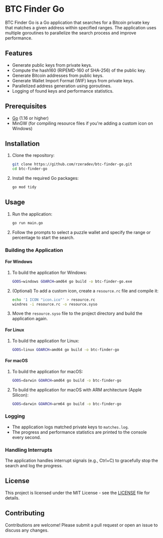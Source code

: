 # BTC Finder Go

BTC Finder Go is a Go application that searches for a Bitcoin private key that matches a given address within specified ranges. The application uses multiple goroutines to parallelize the search process and improve performance.

## Features

- Generate public keys from private keys.
- Compute the hash160 (RIPEMD-160 of SHA-256) of the public key.
- Generate Bitcoin addresses from public keys.
- Generate Wallet Import Format (WIF) keys from private keys.
- Parallelized address generation using goroutines.
- Logging of found keys and performance statistics.

## Prerequisites

- [Go](https://golang.org/dl/) (1.16 or higher)
- MinGW (for compiling resource files if you're adding a custom icon on Windows)

## Installation

1. Clone the repository:

   ```bash
   git clone https://github.com/rzeradev/btc-finder-go.git
   cd btc-finder-go
   ```

2. Install the required Go packages:

   ```bash
   go mod tidy
   ```

## Usage

1. Run the application:

   ```bash
   go run main.go
   ```

2. Follow the prompts to select a puzzle wallet and specify the range or percentage to start the search.

### Building the Application

#### For Windows

1. To build the application for Windows:

   ```bash
   GOOS=windows GOARCH=amd64 go build -o btc-finder-go.exe
   ```

2. (Optional) To add a custom icon, create a `resource.rc` file and compile it:

   ```bash
   echo '1 ICON "icon.ico"' > resource.rc
   windres -i resource.rc -o resource.syso
   ```

3. Move the `resource.syso` file to the project directory and build the application again.

#### For Linux

1. To build the application for Linux:

   ```bash
   GOOS=linux GOARCH=amd64 go build -o btc-finder-go
   ```

#### For macOS

1. To build the application for macOS:

   ```bash
   GOOS=darwin GOARCH=amd64 go build -o btc-finder-go
   ```

2. To build the application for macOS with ARM architecture (Apple Silicon):

   ```bash
   GOOS=darwin GOARCH=arm64 go build -o btc-finder-go
   ```

### Logging

- The application logs matched private keys to `matches.log`.
- The progress and performance statistics are printed to the console every second.

### Handling Interrupts

The application handles interrupt signals (e.g., Ctrl+C) to gracefully stop the search and log the progress.

## License

This project is licensed under the MIT License - see the [LICENSE](LICENSE) file for details.

## Contributing

Contributions are welcome! Please submit a pull request or open an issue to discuss any changes.
